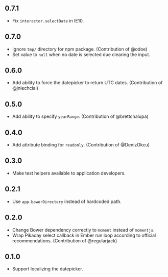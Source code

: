 ## 0.7.1
* Fix `interactor.selectDate` in IE10.

## 0.7.0
* Ignore `tmp/` directory for npm package. (Contribution of @odoe)
* Set value to `null` when no date is selected due clearing the input.

## 0.6.0
* Add ability to force the datepicker to return UTC dates. (Contribution of @jniechcial)

## 0.5.0
* Add ability to specify `yearRange`. (Contribution of @brettchalupa)

## 0.4.0
* Add attribute binding for `readonly`. (Contribution of @DenizOkcu)

## 0.3.0
* Make test helpers available to application developers.

## 0.2.1
* Use `app.bowerDirectory` instead of hardcoded path.

## 0.2.0
* Change Bower dependency correctly to `moment` instead of `momentjs`.
* Wrap Pikaday select callback in Ember run loop according to official recommendations. (Contribution of @regularjack)

## 0.1.0
* Support localizing the datepicker.
